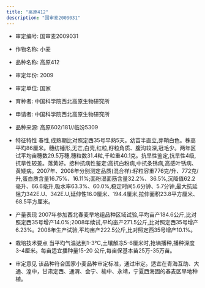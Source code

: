 ```yaml
---
title: "高原412"
description: "国审麦2009031"
---
```

* 审定编号:  国审麦2009031

*  作物名称:  小麦

*  品种名称:  高原412

*  审定年份:  2009

*  审定单位:  国家

* 育种者:  中国科学院西北高原生物研究所

*  申请者:  中国科学院西北高原生物研究所

*  品种来源:  高原602/181//临汾5309

*  特征特性
春性,成熟期比对照定西35号早熟5天。幼苗半直立,芽鞘白色。株高平均86厘米。穗纺锤形,无芒,白壳,红粒,籽粒角质、腹沟较深,冠毛少。两年区试平均亩穗数29.5万穗,穗粒数31.4粒,千粒重40.1克。抗旱性鉴定,抗旱性4级,抗旱性较差。落黄好。接种抗病性鉴定:高抗白粉病,中抗条锈病,高感叶锈病、黄矮病。2007年、2008年分别测定品质(混合样):籽粒容重776克/升、772克/升,蛋白质含量16.75%、16.11%;面粉湿面筋含量32.2%、36.5%,沉降值62.2毫升、66.6毫升,吸水率63.3%、60.0%,稳定时间5.6分钟、5.7分钟,最大抗延阻力342E.U、342E.U,延伸性16.0厘米、194.4厘米,拉伸面积23.8平方厘米、68.5平方厘米。 

*  产量表现
2007年参加西北春麦旱地组品种区域试验,平均亩产184.6公斤,比对照定西35号增产14.0%;2008年续试,平均亩产271.5公斤,比对照定西35号增产6.23%。2008年生产试验,平均亩产222.5公斤,比对照定西35号增产10.1%。 

*  栽培技术要点
当平均气温达到1-3℃,土壤解冻5-6厘米时,抢墒播种,播种深度3-4厘米。每亩适宜播种量15-20 公斤,每亩保基本苗25万-35万苗。

*  审定意见
该品种符合国家小麦品种审定标准，通过审定。适宜在青海互助、大通、湟中，甘肃定西、通渭、会宁、榆中、永靖，宁夏西海固的春麦区旱地种植。
